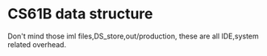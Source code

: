 # CS61B data structure


Don't mind those iml files,DS_store,out/production, these are all IDE,system related overhead.
